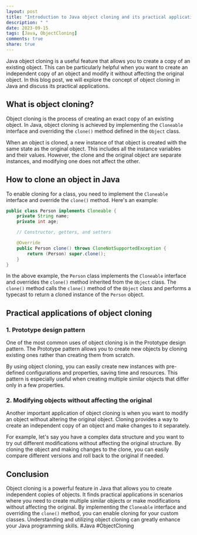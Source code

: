 ```yaml
---
layout: post
title: "Introduction to Java object cloning and its practical applications"
description: " "
date: 2023-09-15
tags: [Java, ObjectCloning]
comments: true
share: true
---
```


Java object cloning is a useful feature that allows you to create a copy of an existing object. This can be particularly helpful when you want to create an independent copy of an object and modify it without affecting the original object. In this blog post, we will explore the concept of object cloning in Java and discuss its practical applications.

## What is object cloning?

Object cloning is the process of creating an exact copy of an existing object. In Java, object cloning is achieved by implementing the `Cloneable` interface and overriding the `clone()` method defined in the `Object` class.

When an object is cloned, a new instance of that object is created with the same state as the original object. This includes all the instance variables and their values. However, the clone and the original object are separate instances, and modifying one does not affect the other.

## How to clone an object in Java

To enable cloning for a class, you need to implement the `Cloneable` interface and override the `clone()` method. Here's an example:

```java
public class Person implements Cloneable {
    private String name;
    private int age;

    // Constructor, getters, and setters

    @Override
    public Person clone() throws CloneNotSupportedException {
        return (Person) super.clone();
    }
}
```

In the above example, the `Person` class implements the `Cloneable` interface and overrides the `clone()` method inherited from the `Object` class. The `clone()` method calls the `clone()` method of the `Object` class and performs a typecast to return a cloned instance of the `Person` object.

## Practical applications of object cloning

### 1. Prototype design pattern

One of the most common uses of object cloning is in the Prototype design pattern. The Prototype pattern allows you to create new objects by cloning existing ones rather than creating them from scratch.

By using object cloning, you can easily create new instances with pre-defined configurations and properties, saving time and resources. This pattern is especially useful when creating multiple similar objects that differ only in a few properties.

### 2. Modifying objects without affecting the original

Another important application of object cloning is when you want to modify an object without altering the original object. Cloning provides a way to create an independent copy of an object and make changes to it separately.

For example, let's say you have a complex data structure and you want to try out different modifications without affecting the original structure. By cloning the object and making changes to the clone, you can easily compare different versions and roll back to the original if needed.

## Conclusion

Object cloning is a powerful feature in Java that allows you to create independent copies of objects. It finds practical applications in scenarios where you need to create multiple similar objects or make modifications without affecting the original. By implementing the `Cloneable` interface and overriding the `clone()` method, you can enable cloning for your custom classes. Understanding and utilizing object cloning can greatly enhance your Java programming skills. #Java #ObjectCloning